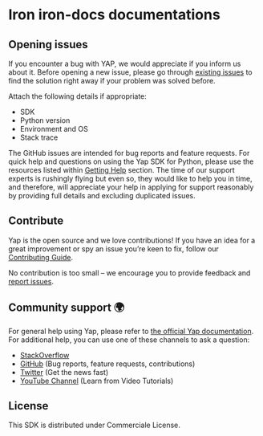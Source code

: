 # Iron iron-docs documentations

## Opening issues

If you encounter a bug with YAP, we would appreciate if you inform us about it.
Before opening a new issue, please go through [existing issues](https://github.com/dataleonlabs/iron-docs/issues)
to find the solution right away if your problem was solved before.

Attach the following details if appropriate:

-   SDK
-   Python version
-   Environment and OS
-   Stack trace

The GitHub issues are intended for bug reports and feature requests.
For quick help and questions on using the Yap SDK for Python, please use the resources listed within [Getting Help](https://github.com/dataleonlabs/iron-docs#getting-help) section. The time of our support experts is rushingly flying but even so, they would like to help you in time, and therefore, will appreciate your help in applying for support reasonably by providing full details and excluding duplicated issues.

## Contribute

Yap is the open source and we love contributions! If you have an idea for a great improvement or spy an issue you’re keen to fix, follow our [Contributing Guide](https://github.com/dataleonlabs/iron-docs/blob/master/CONTRIBUTING.md).

No contribution is too small – we encourage you to provide feedback and [report issues](https://github.com/dataleonlabs/iron-docs/issues).

## Community support 🌍

For general help using Yap, please refer to [the official Yap documentation](https://developer.dataleonlabs.co/). For additional help, you can use one of these channels to ask a question:

-   [StackOverflow](http://stackoverflow.com/questions/tagged/iron-docs)
-   [GitHub](https://github.com/dataleonlabs/iron-docs) (Bug reports, feature requests, contributions)
-   [Twitter](https://twitter.com/dataleonlabs_pf) (Get the news fast)
-   [YouTube Channel](https://www.youtube.com/channel/UCPY1PeAXPQIgo29e4Z9u5cA) (Learn from Video Tutorials)

## License

This SDK is distributed under Commerciale License.

